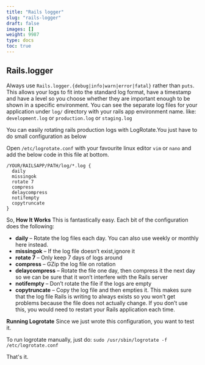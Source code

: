 ```yaml
---
title: "Rails logger"
slug: "rails-logger"
draft: false
images: []
weight: 9987
type: docs
toc: true
---
```


## Rails.logger
Always use `Rails.logger.{debug|info|warn|error|fatal}` rather than `puts`. This allows your logs to fit into the standard log format, have a timestamp and have a level so you choose whether they are important enough to be shown in a specific environment. You can see the separate log files for your application under `log/` directory with your rails app environment name. like: `development.log` or `production.log` or `staging.log`

You can easily rotating rails production logs with LogRotate.You just have to do small configuration as below

Open `/etc/logrotate.conf` with your favourite linux editor `vim` or `nano` and add the below code in this file at bottom.

    /YOUR/RAILSAPP/PATH/log/*.log { 
      daily
      missingok
      rotate 7
      compress
      delaycompress
      notifempty
      copytruncate
    }

So, **How It Works** This is fantastically easy. Each bit of the configuration does the following:

 - **daily** – Rotate the log files each day. You can also use weekly or
   monthly here instead. 
- **missingok** – If the log file doesn’t exist,ignore it 
- **rotate 7** – Only keep 7 days of logs around 
- **compress** – GZip the log file on rotation 
- **delaycompress** – Rotate the file one day, then compress it the next day so we can be sure that it won’t interfere with the Rails server 
- **notifempty** – Don’t rotate the file if the logs are empty 
- **copytruncate** – Copy the log file and then empties it. This makes sure that the log file Rails is writing to always exists so you won’t get problems because the file does not actually change. If you don’t use this, you would need to restart your Rails application each time.

**Running Logrotate**
Since we just wrote this configuration, you want to test it.

To run logrotate manually, just do: `sudo /usr/sbin/logrotate -f /etc/logrotate.conf`

That's it.


